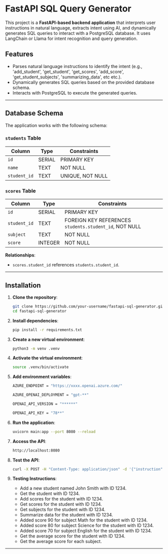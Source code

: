 # FastAPI SQL Query Generator

This project is a **FastAPI-based backend application** that interprets user instructions in natural language, extracts intent using AI, and dynamically generates SQL queries to interact with a PostgreSQL database. It uses LangChain or Llama for intent recognition and query generation.

## Features

- Parses natural language instructions to identify the intent (e.g., 'add_student', 'get_student', 'get_scores', 'add_score', 'get_student_subjects', 'summarizing_data', etc etc.).
- Dynamically generates SQL queries based on the provided database schema.
- Interacts with PostgreSQL to execute the generated queries.

---

## Database Schema

The application works with the following schema:

### **`students` Table**
| Column      | Type    | Constraints       |
|-------------|---------|-------------------|
| `id`        | SERIAL  | PRIMARY KEY       |
| `name`      | TEXT    | NOT NULL          |
| `student_id`| TEXT    | UNIQUE, NOT NULL  |

### **`scores` Table**
| Column       | Type    | Constraints                                |
|--------------|---------|--------------------------------------------|
| `id`         | SERIAL  | PRIMARY KEY                                |
| `student_id` | TEXT    | FOREIGN KEY REFERENCES `students.student_id`, NOT NULL |
| `subject`    | TEXT    | NOT NULL                                   |
| `score`      | INTEGER | NOT NULL                                   |

**Relationships**:
- `scores.student_id` references `students.student_id`.

---

## Installation

1. **Clone the repository**:
   ```bash
   git clone https://github.com/your-username/fastapi-sql-generator.git
   cd fastapi-sql-generator

2. **Install dependencies**:
   ```bash
   pip install -r requirements.txt

3. **Create a new virtual environment**:
   ```bash
   python3 -m venv .venv

4. **Activate the virtual environment**:
   ```bash
   source .venv/bin/activate

5. **Add environment variables**:
   ```bash
   AZURE_ENDPOINT = "https://xxxx.openai.azure.com/"

   AZURE_OPENAI_DEPLOYMENT = "gpt-**"

   OPENAI_API_VERSION = "******"

   OPENAI_API_KEY = "78**" 

6. **Run the application**:
   ```bash
   uvicorn main:app --port 8080 --reload

7. **Access the API**:
   ```bash
   http://localhost:8080
   ```

8. **Test the API**:
   ```bash
   curl -X POST -H "Content-Type: application/json" -d '{"instruction": "Add a new student named John Smith with ID 1234."}' http://localhost:8080/process-instruction

9. **Testing Instructions**:
   - Add a new student named John Smith with ID 1234.
   - Get the student with ID 1234.
   - Add scores for the student with ID 1234.
   - Get scores for the student with ID 1234.
   - Get subjects for the student with ID 1234.
   - Summarize data for the student with ID 1234.
   - Added score 90 for subject Math for the student with ID 1234.
   - Added score 80 for subject Science for the student with ID 1234.
   - Added score 70 for subject English for the student with ID 1234.
   - Get the average score for the student with ID 1234.
   - Get the average score for each subject.

---